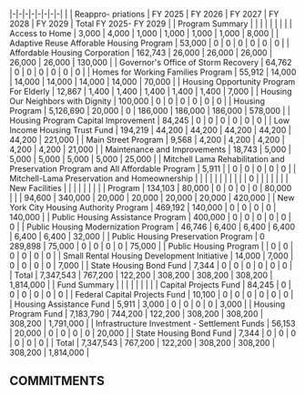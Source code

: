 |-|-|-|-|-|-|-|-|
| | Reappro-  priations | FY 2025 | FY 2026 | FY 2027 | FY 2028 | FY 2029 | Total FY 2025- FY 2029 |
| Program Summary | | | | | | | |
| Access to Home | 3,000 | 4,000 | 1,000 | 1,000 | 1,000 | 1,000 | 8,000 |
| Adaptive Reuse Afforable Housing Program | 53,000 | 0 | 0 | 0 | 0 | 0 | 0 |
| Affordable Housing Corporation | 162,743 | 26,000 | 26,000 | 26,000 | 26,000 | 26,000 | 130,000 |
| Governor's Office of Storm Recovery | 64,762 | 0 | 0 | 0 | 0 | 0 | 0 |
| Homes for Working Families Program | 55,912 | 14,000 | 14,000 | 14,000 | 14,000 | 14,000 | 70,000 |
| Housing Opportunity Program For Elderly | 12,867 | 1,400 | 1,400 | 1,400 | 1,400 | 1,400 | 7,000 |
| Housing Our Neighbors with Dignity | 100,000 | 0 | 0 | 0 | 0 | 0 | 0 |
| Housing Program | 5,126,690 | 20,000 | 0 | 186,000 | 186,000 | 186,000 | 578,000 |
| Housing Program Capital Improvement | 84,245 | 0 | 0 | 0 | 0 | 0 | 0 |
| Low Income Housing Trust Fund | 194,219 | 44,200 | 44,200 | 44,200 | 44,200 | 44,200 | 221,000 |
| Main Street Program | 9,568 | 4,200 | 4,200 | 4,200 | 4,200 | 4,200 | 21,000 |
| Maintenance and Improvements | 18,743 | 5,000 | 5,000 | 5,000 | 5,000 | 5,000 | 25,000 |
| Mitchell Lama Rehabilitation and Preservation Program  and All Affordable Program | 5,911 | | 0 | 0 | 0 | 0 | 0 |
| Mitchell-Lama Preservation and Homeownership | | | | | | | |
| | | 0 | | | | | |
| New Facilities | | | | | | | |
| Program | 134,103 | 80,000 | 0 | 0 | 0 | 0 | 80,000 |
| | 94,600 | 340,000 | 20,000 | 20,000 | 20,000 | 20,000 | 420,000 |
| New York City Housing Authority Program | 469,192 | 140,000 | 0 | 0 | 0 | 0 | 140,000 |
| Public Housing Assistance Program | 400,000 | 0 | 0 | 0 | 0 | 0 | 0 |
| Public Housing Modernization Program | 46,746 | 6,400 | 6,400 | 6,400 | 6,400 | 6,400 | 32,000 |
| Public Housing Preservation Program | 0  289,898 | 75,000 | 0 | 0 | 0 | 0 | 75,000 |
| Public Housing Program | | 0 | 0 | 0 | 0 | 0 | 0 |
| Small Rental Housing Development Initiative | 14,000 | 7,000 | 0 | 0 | 0 | 0 | 7,000 |
| State Housing Bond Fund | 7,344 | 0 | 0 | 0 | 0 | 0 | 0 |
| Total | 7,347,543 | 767,200 | 122,200 | 308,200 | 308,200 | 308,200 | 1,814,000 |
| Fund Summary | | | | | | | |
| Capital Projects Fund | 84,245 | 0 | 0 | 0 | 0 | 0 | 0 |
| Federal Capital Projects Fund | 10,100 | 0 | 0 | 0 | 0 | 0 | 0 |
| Housing Assistance Fund | 5,911 | 3,000 | 0 | 0 | 0 | 0 | 3,000 |
| Housing Program Fund | 7,183,790 | 744,200 | 122,200 | 308,200 | 308,200 | 308,200 | 1,791,000 |
| Infrastructure Investment - Settlement Funds | 56,153 | 20,000 | 0 | 0 | 0 | 0 | 20,000 |
| State Housing Bond Fund | 7,344 | 0 | 0 | 0 | 0 | 0 | 0 |
| Total | 7,347,543 | 767,200 | 122,200 | 308,200 | 308,200 | 308,200 | 1,814,000 |

## **COMMITMENTS**